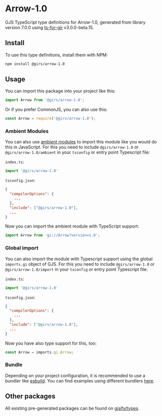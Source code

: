 
# Arrow-1.0

GJS TypeScript type definitions for Arrow-1.0, generated from library version 7.0.0 using [ts-for-gir](https://github.com/gjsify/ts-for-gir) v3.0.0-beta.15.

## Install

To use this type definitions, install them with NPM:
```bash
npm install @girs/arrow-1.0
```

## Usage

You can import this package into your project like this:
```ts
import Arrow from '@girs/arrow-1.0';
```

Or if you prefer CommonJS, you can also use this:
```ts
const Arrow = require('@girs/arrow-1.0');
```

### Ambient Modules

You can also use [ambient modules](https://github.com/gjsify/ts-for-gir/tree/main/packages/cli#ambient-modules) to import this module like you would do this in JavaScript.
For this you need to include `@girs/arrow-1.0` or `@girs/arrow-1.0/ambient` in your `tsconfig` or entry point Typescript file:

`index.ts`:
```ts
import '@girs/arrow-1.0'
```

`tsconfig.json`:
```json
{
  "compilerOptions": {
    ...
  },
  "include": ["@girs/arrow-1.0"],
  ...
}
```

Now you can import the ambient module with TypeScript support: 

```ts
import Arrow from 'gi://Arrow?version=1.0';
```


### Global import

You can also import the module with Typescript support using the global `imports.gi` object of GJS.
For this you need to include `@girs/arrow-1.0` or `@girs/arrow-1.0/import` in your `tsconfig` or entry point Typescript file:

`index.ts`:
```ts
import '@girs/arrow-1.0'
```

`tsconfig.json`:
```json
{
  "compilerOptions": {
    ...
  },
  "include": ["@girs/arrow-1.0"],
  ...
}
```

Now you have also type support for this, too:

```ts
const Arrow = imports.gi.Arrow;
```

### Bundle

Depending on your project configuration, it is recommended to use a bundler like [esbuild](https://esbuild.github.io/). You can find examples using different bundlers [here](https://github.com/gjsify/ts-for-gir/tree/main/examples).

## Other packages

All existing pre-generated packages can be found on [gjsify/types](https://github.com/gjsify/types).

